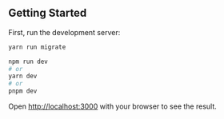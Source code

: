 ## Getting Started

First, run the development server:

```bash
yarn run migrate

npm run dev
# or
yarn dev
# or
pnpm dev
```

Open [http://localhost:3000](http://localhost:3000) with your browser to see the result.


